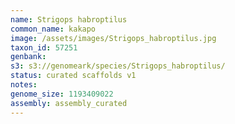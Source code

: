 ```yaml
---
name: Strigops habroptilus
common_name: kakapo
image: /assets/images/Strigops_habroptilus.jpg
taxon_id: 57251
genbank:
s3: s3://genomeark/species/Strigops_habroptilus/
status: curated scaffolds v1
notes:
genome_size: 1193409022
assembly: assembly_curated
---
```

